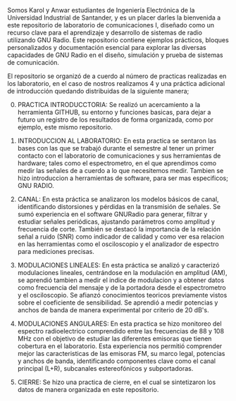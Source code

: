 Somos  Karol y Anwar estudiantes de Ingeniería Electrónica de la Universidad Industrial de Santander, y es un placer darles la bienvenida a este repositorio de laboratorio de comunicaciones I, diseñado como un recurso clave para el aprendizaje y desarrollo de sistemas de radio utilizando GNU Radio. Este repositorio contiene ejemplos prácticos, bloques personalizados y documentación esencial para explorar las diversas capacidades de GNU Radio en el diseño, simulación y prueba de sistemas de comunicación.

El repositorio se organizó de a cuerdo al número de practicas realizadas en los laboratorio, en el caso de nostros realizamos 4 y una práctica adicional de introducción quedando distribuidas de la siguiente manera;

0. PRACTICA INTRODUCCTORIA: Se realizó un acercamiento a la herramienta GITHUB, su entorno y funciones basicas, para dejar a futuro un registro de los resultados de forma organizada, como por ejemplo, este mismo repositorio.

1. INTRODUCCION AL LABORATORIO: En esta practica se sentaron las bases con las que se trabajó durante el semestre al tener un primer contacto con el laboratorio de comunicaciones y sus herramientas de hardware; tales como el espectrometro, en el que aprendimos como medir las señales de a cuerdo a lo que necesitemos medir. Tambien se hizo introduccion a herramientas de software, para ser mas especificos; GNU RADIO.
   
2. CANAL: En esta práctica se analizaron los modelos básicos de canal, identificando distorsiones y pérdidas en la transmisión de señales. Se sumó experiencia en el software GNURadio para generar, filtrar y estudiar señales periódicas, ajustando parámetros como amplitud y frecuencia de corte. También se destacó la importancia de la relación señal a ruido (SNR) como indicador de calidad y como ver esa relacion en las herramientas como el osciloscopio y el analizador de espectro para mediciones precisas.

3. MODULACIONES LINEALES: En esta práctica se analizó y caracterizó modulaciones lineales, centrándose en la modulación en amplitud (AM), se aprendió tambien a medir el indice de modulacion y a obtener datos como frecuencia del mensaje y de la portadora desde el espectrometro y el osciloscopio. Se afianzó conocimientos teoricos previamente vistos sobre el coeficiente de sensibilidad. Se aprendió a medir potencias y anchos de banda de manera experimental por criterio de 20 dB's.

4. MODULACIONES ANGULARES: En esta practica se hizo monitoreo del espectro radioelectrico comprendido entre las frecuencias de 88 y 108 MHz con el objetivo de estudiar las diferentes emisoras que tienen cobertura en el laboratorio. Esta experiencia nos permitió comprender mejor las caracteristicas de las emisoras FM, su marco legal, potencias y anchos de banda, identificando componentes clave como el canal principal (L+R), subcanales estereofónicos y subportadoras.

5. CIERRE: Se hizo una practica de cierre, en el cual se sintetizaron los datos de manera organizada en este repositorio.
